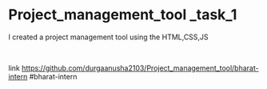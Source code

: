 # Project_management_tool _task_1
I created a project management tool using the HTML,CSS,JS

<br>

link https://github.com/durgaanusha2103/Project_management_tool/bharat-intern
#bharat-intern
